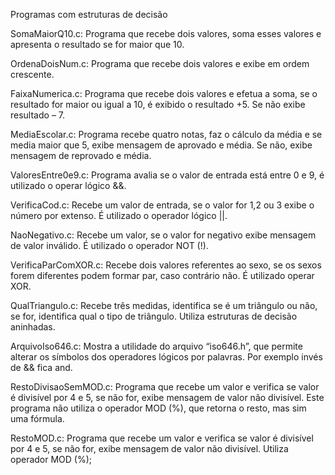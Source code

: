 Programas com estruturas de decisão

SomaMaiorQ10.c: Programa que recebe dois valores, soma esses valores e apresenta o resultado se for maior que 10.

OrdenaDoisNum.c: Programa que recebe dois valores e exibe em ordem crescente.

FaixaNumerica.c: Programa que recebe dois valores e efetua a soma, se o resultado for maior ou igual a 10, é exibido o resultado +5. Se não exibe resultado – 7.

MediaEscolar.c: Programa recebe quatro notas, faz o cálculo da média e se media maior que 5, exibe mensagem de aprovado e média. Se não, exibe mensagem de reprovado e média.

ValoresEntre0e9.c: Programa avalia se o valor de entrada está entre 0 e 9, é utilizado o operar lógico &&.

VerificaCod.c: Recebe um valor de entrada, se o valor for 1,2 ou 3 exibe o número por extenso. É utilizado o operador lógico ||.

NaoNegativo.c: Recebe um valor, se o valor for negativo exibe mensagem de valor inválido. É utilizado o operador NOT (!).

VerificaParComXOR.c: Recebe dois valores referentes ao sexo, se os sexos forem diferentes podem formar par, caso contrário não. É utilizado operar XOR.

QualTriangulo.c: Recebe três medidas, identifica se é um triângulo ou não, se for, identifica qual o tipo de triângulo. Utiliza estruturas de decisão aninhadas.

ArquivoIso646.c: Mostra a utilidade do arquivo “iso646.h”, que permite alterar os símbolos dos operadores lógicos por palavras. Por exemplo invés de && fica and.

RestoDivisaoSemMOD.c: Programa que recebe um valor e verifica se valor é divisível por 4 e 5, se não for, exibe mensagem de valor não divisível. Este programa não utiliza o operador MOD (%), que retorna o resto, mas sim uma fórmula.

RestoMOD.c: Programa que recebe um valor e verifica se valor é divisível por 4 e 5, se não for, exibe mensagem de valor não divisível. Utiliza operador MOD (%);

